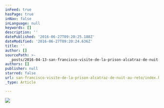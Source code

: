 ```yaml
---
inFeed: true
hasPage: true
inNav: false
inLanguage: null
keywords: []
description: ''
datePublished: '2016-06-27T09:20:25.188Z'
dateModified: '2016-06-27T09:20:24.636Z'
title: ''
author: []
sourcePath: >-
  _posts/2016-04-13-san-francisco-visite-de-la-prison-alcatraz-de-nuit-au-reto.md
authors: []
publisher: null
starred: false
url: san-francisco-visite-de-la-prison-alcatraz-de-nuit-au-reto/index.html
_type: Article

---
```

![](https://the-grid-user-content.s3-us-west-2.amazonaws.com/104dfa1c-775a-41ab-b6b0-de1603b6dcf3.png)